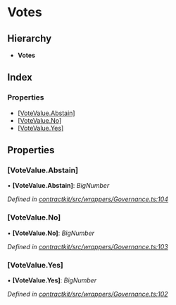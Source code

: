 # Votes

## Hierarchy

* **Votes**

## Index

### Properties

* [\[VoteValue.Abstain\]]()
* [\[VoteValue.No\]]()
* [\[VoteValue.Yes\]]()

## Properties

### \[VoteValue.Abstain\]

• **\[VoteValue.Abstain\]**: _BigNumber_

_Defined in_ [_contractkit/src/wrappers/Governance.ts:104_](https://github.com/celo-org/celo-monorepo/blob/master/packages/contractkit/src/wrappers/Governance.ts#L104)

### \[VoteValue.No\]

• **\[VoteValue.No\]**: _BigNumber_

_Defined in_ [_contractkit/src/wrappers/Governance.ts:103_](https://github.com/celo-org/celo-monorepo/blob/master/packages/contractkit/src/wrappers/Governance.ts#L103)

### \[VoteValue.Yes\]

• **\[VoteValue.Yes\]**: _BigNumber_

_Defined in_ [_contractkit/src/wrappers/Governance.ts:102_](https://github.com/celo-org/celo-monorepo/blob/master/packages/contractkit/src/wrappers/Governance.ts#L102)

